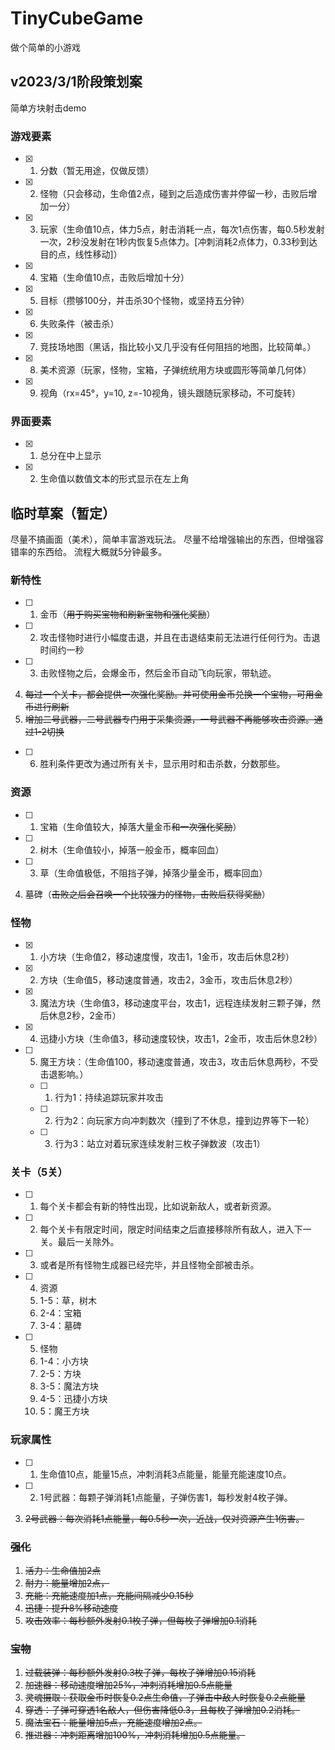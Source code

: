# TinyCubeGame
做个简单的小游戏



## v2023/3/1阶段策划案

简单方块射击demo

### 游戏要素

- [x] 1. 分数（暂无用途，仅做反馈）
- [x] 2. 怪物（只会移动，生命值2点，碰到之后造成伤害并停留一秒，击败后增加一分）
- [x] 3. 玩家（生命值10点，体力5点，射击消耗一点，每次1点伤害，每0.5秒发射一次，2秒没发射在1秒内恢复5点体力。[冲刺消耗2点体力，0.33秒到达目的点，线性移动]）
- [x] 4. 宝箱（生命值10点，击败后增加十分）
- [x] 5. 目标（攒够100分，并击杀30个怪物，或坚持五分钟）
- [x] 6. 失败条件（被击杀）
- [x] 7. 竞技场地图（黑话，指比较小又几乎没有任何阻挡的地图，比较简单。）
- [x] 8. 美术资源（玩家，怪物，宝箱，子弹统统用方块或圆形等简单几何体）
- [x] 9. 视角（rx=45°，y=10, z=-10视角，镜头跟随玩家移动，不可旋转）
  

### 界面要素

- [x] 1. 总分在中上显示
- [x] 2. 生命值以数值文本的形式显示在左上角



## 临时草案（暂定）

尽量不搞画面（美术），简单丰富游戏玩法。
尽量不给增强输出的东西，但增强容错率的东西给。
流程大概就5分钟最多。

### 新特性

- [ ] 1. 金币（~~用于购买宝物和刷新宝物和强化奖励~~）
- [ ] 2. 攻击怪物时进行小幅度击退，并且在击退结束前无法进行任何行为。击退时间约一秒
- [ ] 3. 击败怪物之后，会爆金币，然后金币自动飞向玩家，带轨迹。
4. ~~每过一个关卡，都会提供一次强化奖励。并可使用金币兑换一个宝物，可用金币进行刷新~~
5. ~~增加二号武器，二号武器专门用于采集资源，一号武器不再能够攻击资源。通过1-2切换~~
- [ ] 6. 胜利条件更改为通过所有关卡，显示用时和击杀数，分数那些。

### 资源

- [ ] 1. 宝箱（生命值较大，掉落大量金币~~和一次强化奖励~~）
- [ ] 2. 树木（生命值较小，掉落一般金币，概率回血）
- [ ] 3. 草（生命值极低，不阻挡子弹，掉落少量金币，概率回血）
4. 墓碑（~~击败之后会召唤一个比较强力的怪物，击败后获得奖励~~）

### 怪物

- [x] 1. 小方块（生命值2，移动速度慢，攻击1，1金币，攻击后休息2秒）
- [x] 2. 方块（生命值5，移动速度普通，攻击2，3金币，攻击后休息2秒）
- [x] 3. 魔法方块（生命值3，移动速度平台，攻击1，远程连续发射三颗子弹，然后休息2秒，2金币）
- [x] 4. 迅捷小方块（生命值3，移动速度较快，攻击1，2金币，攻击后休息2秒）
- [ ] 5. 魔王方块：（生命值100，移动速度普通，攻击3，攻击后休息两秒，不受击退影响。）
    - [ ] 1. 行为1：持续追踪玩家并攻击
    - [ ] 2. 行为2：向玩家方向冲刺数次（撞到了不休息，撞到边界等下一轮）
    - [ ] 3. 行为3：站立对着玩家连续发射三枚子弹数波（攻击1）
  

### 关卡（5关）

- [ ] 1. 每个关卡都会有新的特性出现，比如说新敌人，或者新资源。
- [ ] 2. 每个关卡有限定时间，限定时间结束之后直接移除所有敌人，进入下一关。最后一关除外。
- [ ] 3. 或者是所有怪物生成器已经完毕，并且怪物全部被击杀。
- [ ] 4. 资源
    1. 1-5：草，树木
    2. 2-4：宝箱
    3. 3-4：墓碑
- [ ] 5. 怪物
    1. 1-4：小方块
    2. 2-5：方块
    3. 3-5：魔法方块
    4. 4-5：迅捷小方块
    5. 5：魔王方块

### 玩家属性

- [ ] 1. 生命值10点，能量15点，冲刺消耗3点能量，能量充能速度10点。
- [ ] 2. 1号武器：每颗子弹消耗1点能量，子弹伤害1，每秒发射4枚子弹。
3. ~~2号武器：每次消耗1点能量，每0.5秒一次，近战，仅对资源产生1伤害。~~

### ~~强化~~

1. ~~活力：生命值加2点~~
2. ~~耐力：能量增加2点，~~
3. ~~充能：充能速度加1点，充能间隔减少0.15秒~~
4. ~~迅捷：提升8%移动速度~~
5. ~~攻击效率：每秒额外发射0.1枚子弹，但每枚子弹增加0.1消耗~~

### ~~宝物~~

1. ~~过载装弹：每秒额外发射0.3枚子弹，每枚子弹增加0.15消耗~~
2. ~~加速器：移动速度增加25%，冲刺消耗增加0.5点能量~~
3. ~~灵魂摄取：获取金币时恢复0.2点生命值，子弹击中敌人时恢复0.2点能量~~
4. ~~穿透：子弹可穿透1名敌人，但伤害降低0.3，且每枚子弹增加0.2消耗。~~
5. ~~魔法宝石：能量增加5点，充能速度增加2点。~~
6. ~~推进器：冲刺距离增加100%，冲刺消耗增加0.5点能量。~~